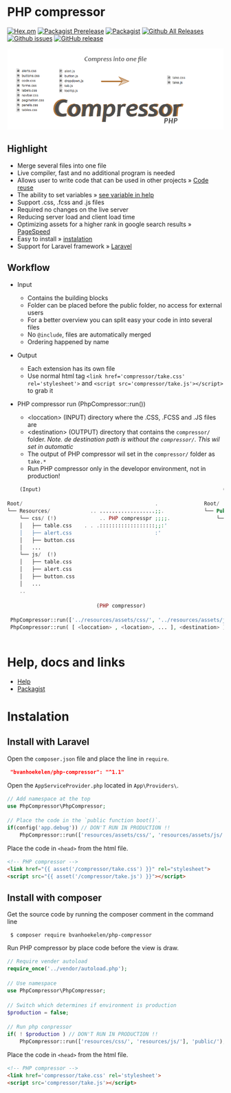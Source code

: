

# PHP compressor
[![Hex.pm](https://img.shields.io/hexpm/l/plug.svg?maxAge=2592000&style=flat-square)](https://github.com/bvanhoekelen/php-compressor/blob/master/LICENSE)
[![Packagist Prerelease](https://img.shields.io/packagist/vpre/bvanhoekelen/php-compressor.svg?maxAge=2592000&style=flat-square)](https://packagist.org/packages/bvanhoekelen/php-compressor)
[![Packagist](https://img.shields.io/packagist/dt/bvanhoekelen/php-compressor.svg?maxAge=2592000&style=flat-square)](https://packagist.org/packages/bvanhoekelen/php-compressor)
[![Github All Releases](https://img.shields.io/github/downloads/bvanhoekelen/php-compressor/totlal.svg?maxAge=2592000&style=flat-square)](https://github.com/bvanhoekelen/php-compressor)
[![Github issues](https://img.shields.io/github/issues/bvanhoekelen/php-compressor.svg?maxAge=2592000&style=flat-square)](https://github.com/bvanhoekelen/php-compressor/issues)
[![GitHub release](https://img.shields.io/github/release/bvanhoekelen/php-compressor.svg?maxAge=2592000&style=flat-square)](https://github.com/bvanhoekelen/php-compressor)

<p align="center"><img src="/assets/banner.png" alt="php-compressor" /></p>

## Highlight
- Merge several files into one file
- Live compiler, fast and no additional program is needed
- Allows user to write code that can be used in other projects » [Code reuse](https://en.wikipedia.org/wiki/Code_reuse)
- The ability to set variables » [see variable in help](https://github.com/bvanhoekelen/php-compressor/wiki)
- Support .css, .fcss and .js files
- Required no changes on the live server
- Reducing server load and client load time
- Optimizing assets for a higher rank in google search results » [PageSpeed](https://developers.google.com/speed/pagespeed/)
- Easy to install » [instalation](#instalation)
- Support for Laravel framework » [Laravel](https://laravel.com)

## Workflow
- Input
    - Contains the building blocks
    - Folder can be placed before the public folder, no access for external users
    - For a better overview you can split easy your code in into several files
    - No `@include`, files are automatically merged
    - Ordering happened by name
    
- Output
    - Each extension has its own file
    - Use normal html tag `<link href='compressor/take.css' rel='stylesheet'>` and `<script src='compressor/take.js'></script>` to grab it
    
- PHP compressor run (PhpCompressor::run())
    - &lt;loccation&gt; (INPUT) directory where the .CSS, .FCSS and .JS files are
    - &lt;destination&gt; (OUTPUT) directory that contains the `compressor/` folder. _Note. de destination *path* is without the `compressor/`. This wil set in automatic_
    - The output of PHP compressor wil set in the `compressor/` folder as `take.*`
    - Run PHP compressor only in the developor environment, not in production!
   
```php
    (Input)                                                           (Output)
    
Root/                                           .               Root/
└── Resources/             .. ..................;;.             └── Public/ (!)
    └── css/ (!)              .. PHP compresspr ;;;;.               └── compressor/ (static)
    │   ├── table.css    . . .::::::::::::::::::;;:'                   ├── take.css
    │   ├── alert.css                           :'                     └── take.js
    │   ├── button.css
    │   ...
    └── js/  (!)
    │   ├── table.css
    │   ├── alert.css
    │   ├── button.css
    │   ...
    ..

                             (PHP compressor)
 
 PhpCompressor::run(['../resources/assets/css/', '../resources/assets/js/']);
 PhpCompressor::run( [ <loccation> , <location>, ... ], <destination> ); // explanation!
    
```

# Help, docs and links
- [Help](https://github.com/bvanhoekelen/php-compressor/wiki)
- [Packagist](https://packagist.org/packages/bvanhoekelen/php-compressor)

# Instalation

## Install with Laravel
Open the `composer.json` file and place the line in `require`.
```json
 "bvanhoekelen/php-compressor": "^1.1"
```

Open the `AppServiceProvider.php` located in `App\Providers\`.
```php
// Add namespace at the top
use PhpCompressor\PhpCompressor;

// Place the code in the `public function boot()`.
if(config('app.debug')) // DON'T RUN IN PRODUCTION !!
    PhpCompressor::run(['resources/assets/css/', 'resources/assets/js/'], 'public/');
```

Place the code in `<head>` from the html file.
```html
<!-- PHP compressor -->
<link href="{{ asset('/compressor/take.css') }}" rel="stylesheet">
<script src="{{ asset('/compressor/take.js') }}"></script>
```

## Install with composer
Get the source code by running the composer comment in the command line 
```{r, engine='bash', count_lines}
 $ composer require bvanhoekelen/php-compressor
```

Run PHP compressor by place code before the view is draw.
```php
// Require vender autoload
require_once('../vendor/autoload.php');

// Use namespace
use PhpCompressor\PhpCompressor;

// Switch which determines if environment is production
$production = false;

// Run php conpressor
if( ! $production ) // DON'T RUN IN PRODUCTION !!
    PhpCompressor::run(['resources/css/', 'resources/js/'], 'public/');
```

Place the code in `<head>` from the html file.
```html
<!-- PHP compressor -->
<link href='compressor/take.css' rel='stylesheet'>
<script src='compressor/take.js'></script>
```

